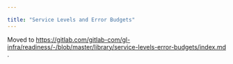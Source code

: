 ```yaml
---

title: "Service Levels and Error Budgets"
---
```








Moved to https://gitlab.com/gitlab-com/gl-infra/readiness/-/blob/master/library/service-levels-error-budgets/index.md .
